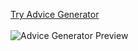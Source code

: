 [Try Advice Generator](https://evelyndotjs-advice-generator.herokuapp.com/ "Advice Generator")
<br><br>
![Advice Generator Preview](https://i.ibb.co/Bzr7Bp3/Screen-Shot-2022-04-18-at-11-34-36-PM.png)

